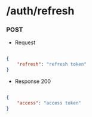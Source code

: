 # /auth/refresh
### POST
+ Request
```json

{
    "refresh": "refresh token"
}

```
+ Response 200

```json

{
    "access": "access token"
}

```